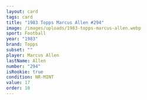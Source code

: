 ```yaml
---
layout: card
tags: card
title: "1983 Topps Marcus Allen #294"
image: /images/uploads/1983-topps-marcus-allen.webp
sport: Football
year: "1983"
brand: Topps
subset: ""
player: Marcus Allen
lastName: Allen
number: "294"
isRookie: true
condition: NR-MINT
value: 17
order: 10
---
```

